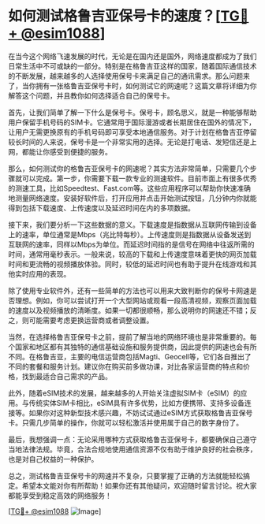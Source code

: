 # 如何测试格鲁吉亚保号卡的速度？[[TG💪+ @esim1088](https://t.me/s/esim1088)]

在当今这个网络飞速发展的时代，无论是在国内还是国外，网络速度都成为了我们日常生活中不可或缺的一部分。特别是在格鲁吉亚这样的国家，随着国际通信技术的不断发展，越来越多的人选择使用保号卡来满足自己的通讯需求。那么问题来了，当你拥有一张格鲁吉亚保号卡时，如何测试它的网速呢？这篇文章将详细为你解答这个问题，并且教你如何选择适合自己的保号卡。

首先，让我们简单了解一下什么是保号卡。保号卡，顾名思义，就是一种能够帮助用户保留手机号码的SIM卡。它通常用于国际漫游或者长期居住在国外的情况下，让用户无需更换原有的手机号码即可享受本地通信服务。对于计划在格鲁吉亚停留较长时间的人来说，保号卡是一个非常实用的选择。无论是打电话、发短信还是上网，都能让你感受到便捷的服务。

那么，如何测试你的格鲁吉亚保号卡的网速呢？其实方法非常简单，只需要几个步骤就可以完成。第一步，你需要下载一款专业的测速软件。目前市面上有很多优秀的测速工具，比如Speedtest、Fast.com等。这些应用程序可以帮助你快速准确地测量网络速度。安装好软件后，打开应用并点击开始测试按钮，几分钟内你就能得到包括下载速度、上传速度以及延迟时间在内的多项数据。

接下来，我们要分析一下这些数据的意义。下载速度是指数据从互联网传输到设备上的速率，单位通常是Mbps（兆比特每秒）。上传速度则是指数据从设备发送到互联网的速率，同样以Mbps为单位。而延迟时间指的是信号在网络中往返所需的时间，通常用毫秒表示。一般来说，较高的下载和上传速度意味着更快的网页加载时间和更流畅的视频播放体验。同时，较低的延迟时间也有助于提升在线游戏和其他实时应用的表现。

除了使用专业软件外，还有一些简单的方法也可以用来大致判断你的保号卡网速是否理想。例如，你可以尝试打开一个大型网站或观看一段高清视频，观察页面加载的速度以及视频播放的清晰度。如果一切都很顺畅，那么说明你的网速还不错；反之，则可能需要考虑更换运营商或者调整设置。

当然，在选择格鲁吉亚保号卡之前，提前了解当地的网络环境也是非常重要的。每个国家和地区都有其独特的通信基础设施和服务提供商，因此提供的网速也会有所不同。在格鲁吉亚，主要的电信运营商包括Magti、Geocell等，它们各自推出了不同的套餐和服务计划。建议你在购买前多做功课，对比各家运营商的特点和价格，找到最适合自己需求的产品。

此外，随着eSIM技术的发展，越来越多的人开始关注虚拟SIM卡（eSIM）的应用。与传统实体SIM卡相比，eSIM具有许多优势，比如方便携带、支持多设备连接等。如果你对这种新型技术感兴趣，不妨试试通过eSIM方式获取格鲁吉亚保号卡。只需几步简单的操作，你就可以轻松激活并使用属于自己的数字身份了。

最后，我想强调一点：无论采用哪种方式获取格鲁吉亚保号卡，都要确保自己遵守当地法律法规。毕竟，合法合规地使用通信资源不仅有助于维护良好的社会秩序，也是对自己权益的一种保护。

总之，测试格鲁吉亚保号卡的网速并不复杂，只要掌握了正确的方法就能轻松搞定。希望本文能对你有所帮助！如果你还有其他疑问，欢迎随时留言讨论。祝大家都能享受到稳定高效的网络服务！

[[TG💪+ @esim1088](https://t.me/s/esim1088) ![Image](https://i.postimg.cc/4NQfJmqS/Snipaste-2025-05-13-00-14-12.png)]